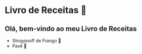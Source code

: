 # Livro de Receitas :cake:

## Olá, bem-vindo ao meu Livro de Receitas

- Strogonoff de Frango :chicken:
- Pavê :cake:

